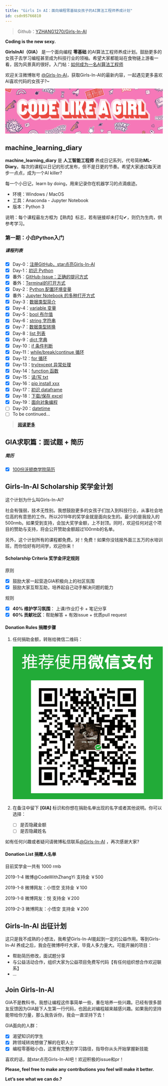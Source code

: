 ```yaml
---
title: "Girls In AI：面向编程零基础女孩子的AI算法工程师养成计划"
id: csdn95766810
---
```


> Github：[YZHANG1270/Girls-In-AI](https://github.com/YZHANG1270/Girls-In-AI)

**Coding is the new sexy.**

**GirlsInAI（GIA）** 是一个面向编程 **零基础** 的AI算法工程师养成计划。鼓励更多的女孩子去学习编程甚至成为科技行业的领袖。希望大家都能站在食物链上游看一看，因为风景真的很好。入门帖：[如何成为一名AI算法工程师](https://weibo.com/3340707810/GBryiyz3T)

欢迎关注微博账号 [@Girls-In-AI](https://m.weibo.cn/profile/2650740963)，获取Girls-In-AI的最新内容，一起遇见更多喜欢AI喜欢代码的女孩子?~

![](../img/3448a6443aeab350e5c916533c001662.png)

## machine_learning_diary

**machine_learning_diary** 是 **人工智能工程师** 养成日记系列，代号简称**ML-Diary**。每次的课程以日记的形式发布，但不是日更的节奏。希望大家通过每天进步一点点，成为一个AI killer?

每一个小日记，learn by doing，用来记录你在机器学习的点滴痕迹。

*   环境：Windows / MacOS
*   工具：Anaconda - Jupyter Notebook
*   版本：Python 3

说明：每个课程最左方框为【熟肉】标志，若有链接却未打勾✔，则仍为生肉，供参考学习。

### 第一期：小白Python入门

##### 课程列表

*   [x]  Day-0：[注册GitHub，star点亮Girls-In-AI](https://github.com/YZHANG1270/Girls-In-AI/blob/master/tools/github/signup.md)
*   [x]  Day-1：[初识 Python](https://github.com/YZHANG1270/Girls-In-AI/blob/master/machine_learning_diary/base/print/README.md)
*   [x]  番外：[GitHub-Issue：正确的提问方式](https://github.com/YZHANG1270/Girls-In-AI/blob/master/tools/github/issue.md)
*   [x]  番外：[Terminal的打开方式](https://github.com/YZHANG1270/Girls-In-AI/blob/master/tools/terminal/start.md)
*   [x]  Day-2：[Python 配置环境变量](https://github.com/YZHANG1270/Girls-In-AI/blob/master/machine_learning_diary/base/env_config/Python_for_WIN.md)
*   [x]  番外：[Jupyter Notebook 的多种打开方式](https://github.com/YZHANG1270/Girls-In-AI/blob/master/tools/anaconda/jupyter/start.md)
*   [x]  Day-3：[数据类型简介](https://github.com/YZHANG1270/Girls-In-AI/blob/master/machine_learning_diary/base/data_type/data_type.md)
*   [x]  Day-4：[variable 变量](https://github.com/YZHANG1270/Girls-In-AI/blob/master/machine_learning_diary/base/data_type/variable.md)
*   [x]  Day-5：[bool 布尔值](https://github.com/YZHANG1270/Girls-In-AI/blob/master/machine_learning_diary/base/data_type/bool.md)
*   [x]  Day-6：[string 字符串](https://github.com/YZHANG1270/Girls-In-AI/blob/master/machine_learning_diary/base/data_type/string.md)
*   [x]  Day-7：[数据类型转换](https://github.com/YZHANG1270/Girls-In-AI/blob/master/machine_learning_diary/base/data_type/type_trans.md)
*   [x]  Day-8：[list 列表](https://github.com/YZHANG1270/Girls-In-AI/blob/master/machine_learning_diary/base/data_type/list.md)
*   [x]  Day-9：[dict 字典](https://github.com/YZHANG1270/Girls-In-AI/blob/master/machine_learning_diary/base/data_type/dict.md)
*   [x]  Day-10：[if 条件判断](https://github.com/YZHANG1270/Girls-In-AI/blob/master/machine_learning_diary/base/if/if.md)
*   [x]  Day-11：[while/break/continue 循环](https://github.com/YZHANG1270/Girls-In-AI/blob/master/machine_learning_diary/base/loop/while.md)
*   [x]  Day-12：[for 循环](https://github.com/YZHANG1270/Girls-In-AI/blob/master/machine_learning_diary/base/loop/for.md)
*   [x]  Day-13：[try/except 异常处理](https://github.com/YZHANG1270/Girls-In-AI/tree/master/machine_learning_diary/base/try_except)
*   [x]  Day-14：[function 函数](https://github.com/YZHANG1270/Girls-In-AI/blob/master/machine_learning_diary/base/function/func.md)
*   [x]  Day-15：[读/写 txt](https://github.com/YZHANG1270/Girls-In-AI/blob/master/machine_learning_diary/base/read_write/read_write_txt.ipynb)
*   [x]  Day-16：[pip install xxx](https://github.com/YZHANG1270/Girls-In-AI/blob/master/machine_learning_diary/package/import.md)
*   [x]  Day-17：[初识 dataframe](https://github.com/YZHANG1270/Girls-In-AI/blob/master/machine_learning_diary/base/data_type/dataframe.ipynb)
*   [x]  Day-18：[下载/保存 excel](https://github.com/YZHANG1270/Girls-In-AI/blob/master/machine_learning_diary/base/read_write/read_save_excel.ipynb)
*   [x]  Day-19：[面向对象编程](https://github.com/YZHANG1270/Girls-In-AI/blob/master/machine_learning_diary/base/class/class_1.ipynb)
*   [ ]  Day-20：[datetime](https://nbviewer.jupyter.org/github/donnemartin/data-science-ipython-notebooks/blob/master/python-data/datetime.ipynb)
*   [ ]  To be continued…

> [**阅读更多**](https://github.com/YZHANG1270/Girls-In-AI/blob/master/README.md)

## GIA求职篇：面试题 + 简历

##### 简历

*   [x]  [100份沃顿商学院简历](https://github.com/YZHANG1270/Girls-In-AI/blob/master/resume/wharton/Wharton_Resume.pdf)

## Girls-In-AI Scholarship 奖学金计划

这个计划为什么叫Girls-In-AI?

社会有强弱，技术无性别。我想鼓励更多的女孩子们加入到科技行业，从事社会地位高的有意思的工作。所以2019年的奖学金就是面向女生的。最少的是我投入的500rmb。如果受到支持，会加大奖学金额，上不封顶。同时，欢迎任何对这个项目的赞助与支持，将会公开赞助金额超过100rmb的名单。

另外，这个计划所有的课程都免费。对！免费！如果你没钱报外面三五万的水培训班，而你恰好有时间学，欢迎你来！

#### Scholarship Criteria 奖学金评定规则

原则

*   [x]  鼓励大家一起营造GIA积极向上的社区氛围
*   [x]  鼓励大家互帮互助，培养起自己动手解决问题的能力

规则

*   [x]  **40% 维护学习氛围**： 上课/作业打卡 + 笔记分享
*   [x]  **60% 贡献社区**：帮助解答 + 有效issue + 优质pull request

#### Donation Rules 捐赠步骤

1.  任何捐助金额，转账给微信二维码：

    ![](../img/24fa513638d9edb08129f12789cf1aa0.png)
2.  在备注中留下 **[GIA]** 标识和你想在捐助名单出现的名字或者其他说明。你可以选择：

    *   [ ]  是否隐藏金额
    *   [ ]  是否隐藏姓名

如有任何兴趣或者疑问请微博私信联系[@Girls-In-AI](https://m.weibo.cn/profile/2650740963) ，再次感谢大家?

#### Donation List 捐赠人名单

目前奖学金一共有 1000 rmb

2019-1-4 微博@CodeWithZhangYi 支持金 ￥500

2019-1-8 微博网友：小悟空 支持金 ￥100

2019-1-8 微博网友：悦 支持金 ￥200

2019-2-3 微博网友：小悟空 支持金 ￥200

## Girls-In-AI 出征计划

这只是我不成熟的小想法，我希望Girls-In-AI能起到一定的公益作用。等到Girls-In-AI 养成之后，我会在微博呼吁大家，毕竟人多力量大。可能开展的项目：

*   帮助简历修改，面试题分享
*   与公益活动合作，组织大家为公益项目免费写代码【有任何组织想合作欢迎联系】
*   …

## Join Girls-In-AI

GIA不是教科书，我想让编程这件事简单一些，重在培养一些兴趣。已经有很多朋友反馈因为GIA敲下人生第一行代码，也因此对编程越来越感兴趣。如果我的坚持能带给你力量，那么我告诉你，我会一直坚持下去！

GIA面向的人群：

*   [x]  渴望知识的学生
*   [x]  跨领域转岗想做了解的在职人士
*   [x]  编程零基础小白，这里有完整的学习路径，指导你从头开始掌握新技能

喜欢的话，就star点亮Girls-In-AI吧！欢迎积极的issue和pr！

**Please, feel free to make any contributions you feel will make it better.**

**Let’s see what we can do.?**
